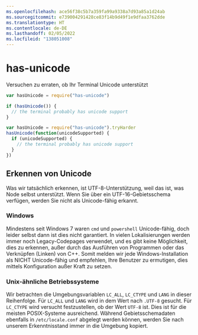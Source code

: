 ```yaml
---
ms.openlocfilehash: ace56f38c5b7a359fa99a9338a7d93a85a1d24ab
ms.sourcegitcommit: e739004291428ce83f14b9d49f1e9dfaa3762dde
ms.translationtype: HT
ms.contentlocale: de-DE
ms.lasthandoff: 02/05/2022
ms.locfileid: "138051008"
---
```

<a name="has-unicode"></a>has-unicode
===========

Versuchen zu erraten, ob Ihr Terminal Unicode unterstützt

```javascript
var hasUnicode = require("has-unicode")

if (hasUnicode()) {
  // the terminal probably has unicode support
}
```
```javascript
var hasUnicode = require("has-unicode").tryHarder
hasUnicode(function(unicodeSupported) {
  if (unicodeSupported) {
    // the terminal probably has unicode support
  }
})
```

## <a name="detecting-unicode"></a>Erkennen von Unicode

Was wir tatsächlich erkennen, ist UTF-8-Unterstützung, weil das ist, was Node selbst unterstützt.
Wenn Sie über ein UTF-16-Gebietsschema verfügen, werden Sie nicht als Unicode-fähig erkannt.

### <a name="windows"></a>Windows

Mindestens seit Windows 7 waren `cmd` und `powershell` Unicode-fähig, doch leider selbst dann ist dies nicht garantiert. In vielen Lokalisierungen werden immer noch Legacy-Codepages verwendet, und es gibt keine Möglichkeit, dies zu erkennen, außer durch das Ausführen von Programmen oder das Verknüpfen (Linken) von C++. Somit melden wir jede Windows-Installation als NICHT Unicode-fähig und empfehlen, Ihre Benutzer zu ermutigen, dies mittels Konfiguration außer Kraft zu setzen.

### <a name="unix-like-operating-systems"></a>Unix-ähnliche Betriebssysteme

Wir betrachten die Umgebungsvariablen `LC_ALL`, `LC_CTYPE` und `LANG` in dieser Reihenfolge.  Für `LC_ALL` und `LANG` wird in dem Wert nach `.UTF-8` gesucht. Für `LC_CTYPE` wird versucht festzustellen, ob der Wert `UTF-8` ist.  Dies ist für die meisten POSIX-Systeme ausreichend.  Während Gebietsschemadaten ebenfalls in `/etc/locale.conf` abgelegt werden können, werden Sie nach unserem Erkenntnisstand immer in die Umgebung kopiert.

